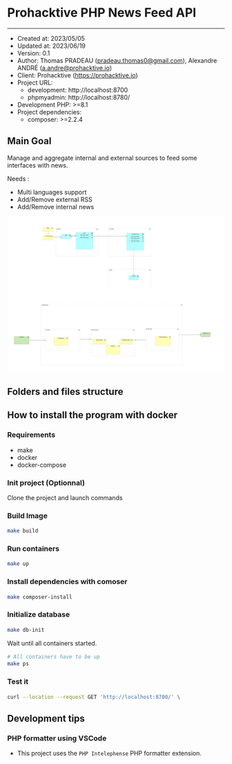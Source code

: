 # Prohacktive PHP News Feed API

---

- Created at: 2023/05/05
- Updated at: 2023/06/19
- Version: 0.1
- Author: Thomas PRADEAU (pradeau.thomas0@gmail.com), Alexandre ANDRÉ (a.andre@prohacktive.io)
- Client: Prohacktive (https://prohacktive.io)
- Project URL:
  - development: http://localhost:8700
  - phpmyadmin: http://localhost:8780/
- Development PHP: >=8.1
- Project dependencies:
  - composer: >=2.2.4

## Main Goal

Manage and aggregate internal and external sources to feed some interfaces with news.

Needs :

- Multi languages support
- Add/Remove external RSS
- Add/Remove internal news

![macro_arch](docs/news-feed-api-macro.png)

## Folders and files structure

## How to install the program with docker

### Requirements

- make
- docker
- docker-compose

### Init project (Optionnal)

Clone the project and launch commands

### Build Image
  
```bash
make build
```

### Run containers

```bash
make up
```

### Install dependencies with comoser

```bash
make composer-install
```

### Initialize database

```bash
make db-init
```

Wait until all containers started.

```bash
# All containers have to be up
make ps
```

### Test it

```bash
curl --location --request GET 'http://localhost:8700/' \
```

## Development tips

### PHP formatter using VSCode

- This project uses the `PHP Intelephense` PHP formatter extension.
